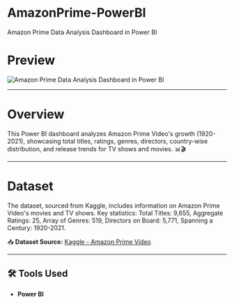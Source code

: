 # AmazonPrime-PowerBI
Amazon Prime Data Analysis Dashboard in Power BI

# Preview

![Amazon Prime Data Analysis Dashboard in Power BI](https://github.com/user-attachments/assets/04cb1df8-e931-481f-838d-180affe3313d)

---
# Overview
This Power BI dashboard analyzes Amazon Prime Video's growth (1920-2021), showcasing total titles, ratings, genres, directors, country-wise distribution, and release trends for TV shows and movies. 📊🎬

---
# Dataset
The dataset, sourced from Kaggle, includes information on Amazon Prime Video's movies and TV shows. Key statistics: Total Titles: 9,655, Aggregate Ratings: 25, Array of Genres: 519, Directors on Board: 5,771, Spanning a Century: 1920-2021.


📥 **Dataset Source:** [Kaggle - Amazon Prime Video](https://www.kaggle.com/)  

---

## 🛠️ Tools Used  
- **Power BI**  
